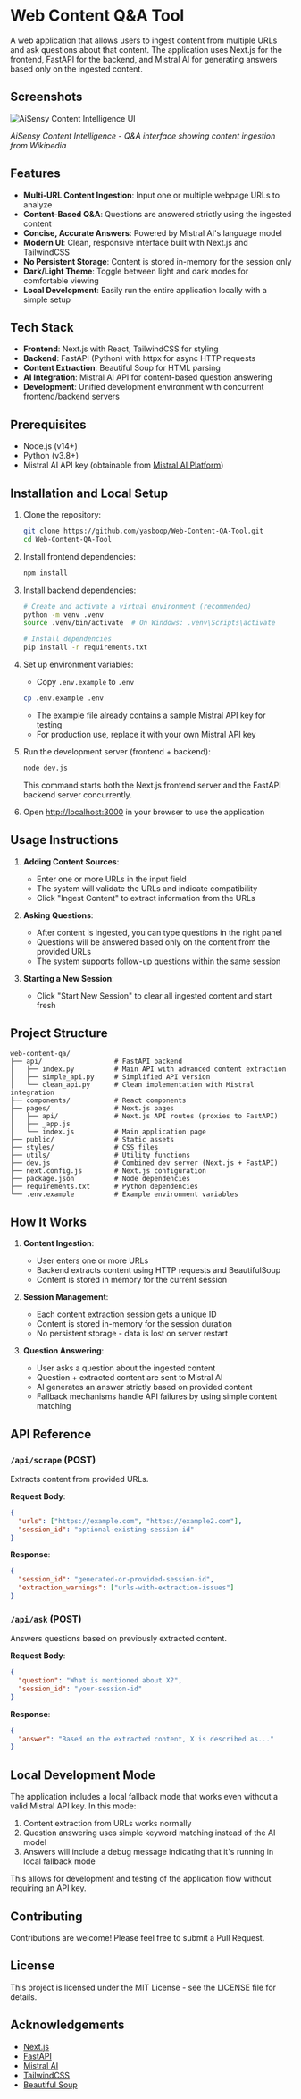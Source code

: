 # Web Content Q&A Tool

A web application that allows users to ingest content from multiple URLs and ask questions about that content. The application uses Next.js for the frontend, FastAPI for the backend, and Mistral AI for generating answers based only on the ingested content.

## Screenshots

![AiSensy Content Intelligence UI](screenshots/screenshot1.png)

*AiSensy Content Intelligence - Q&A interface showing content ingestion from Wikipedia*

## Features

- **Multi-URL Content Ingestion**: Input one or multiple webpage URLs to analyze
- **Content-Based Q&A**: Questions are answered strictly using the ingested content
- **Concise, Accurate Answers**: Powered by Mistral AI's language model
- **Modern UI**: Clean, responsive interface built with Next.js and TailwindCSS
- **No Persistent Storage**: Content is stored in-memory for the session only
- **Dark/Light Theme**: Toggle between light and dark modes for comfortable viewing
- **Local Development**: Easily run the entire application locally with a simple setup

## Tech Stack

- **Frontend**: Next.js with React, TailwindCSS for styling
- **Backend**: FastAPI (Python) with httpx for async HTTP requests
- **Content Extraction**: Beautiful Soup for HTML parsing
- **AI Integration**: Mistral AI API for content-based question answering
- **Development**: Unified development environment with concurrent frontend/backend servers

## Prerequisites

- Node.js (v14+)
- Python (v3.8+)
- Mistral AI API key (obtainable from [Mistral AI Platform](https://console.mistral.ai/))

## Installation and Local Setup

1. Clone the repository:
   ```bash
   git clone https://github.com/yasboop/Web-Content-QA-Tool.git
   cd Web-Content-QA-Tool
   ```

2. Install frontend dependencies:
   ```bash
   npm install
   ```

3. Install backend dependencies:
   ```bash
   # Create and activate a virtual environment (recommended)
   python -m venv .venv
   source .venv/bin/activate  # On Windows: .venv\Scripts\activate

   # Install dependencies
   pip install -r requirements.txt
   ```

4. Set up environment variables:
   - Copy `.env.example` to `.env`
   ```bash
   cp .env.example .env
   ```
   - The example file already contains a sample Mistral API key for testing
   - For production use, replace it with your own Mistral API key

5. Run the development server (frontend + backend):
   ```bash
   node dev.js
   ```
   This command starts both the Next.js frontend server and the FastAPI backend server concurrently.

6. Open [http://localhost:3000](http://localhost:3000) in your browser to use the application

## Usage Instructions

1. **Adding Content Sources**:
   - Enter one or more URLs in the input field
   - The system will validate the URLs and indicate compatibility
   - Click "Ingest Content" to extract information from the URLs

2. **Asking Questions**:
   - After content is ingested, you can type questions in the right panel
   - Questions will be answered based only on the content from the provided URLs
   - The system supports follow-up questions within the same session

3. **Starting a New Session**:
   - Click "Start New Session" to clear all ingested content and start fresh

## Project Structure

```
web-content-qa/
├── api/                  # FastAPI backend
│   ├── index.py          # Main API with advanced content extraction
│   ├── simple_api.py     # Simplified API version
│   └── clean_api.py      # Clean implementation with Mistral integration
├── components/           # React components
├── pages/                # Next.js pages
│   ├── api/              # Next.js API routes (proxies to FastAPI)
│   ├── _app.js          
│   └── index.js          # Main application page
├── public/               # Static assets
├── styles/               # CSS files
├── utils/                # Utility functions
├── dev.js                # Combined dev server (Next.js + FastAPI)
├── next.config.js        # Next.js configuration
├── package.json          # Node dependencies
├── requirements.txt      # Python dependencies
└── .env.example          # Example environment variables
```

## How It Works

1. **Content Ingestion**:
   - User enters one or more URLs
   - Backend extracts content using HTTP requests and BeautifulSoup
   - Content is stored in memory for the current session

2. **Session Management**:
   - Each content extraction session gets a unique ID
   - Content is stored in-memory for the session duration
   - No persistent storage - data is lost on server restart

3. **Question Answering**:
   - User asks a question about the ingested content
   - Question + extracted content are sent to Mistral AI
   - AI generates an answer strictly based on provided content
   - Fallback mechanisms handle API failures by using simple content matching

## API Reference

### `/api/scrape` (POST)
Extracts content from provided URLs.

**Request Body**:
```json
{
  "urls": ["https://example.com", "https://example2.com"],
  "session_id": "optional-existing-session-id"
}
```

**Response**:
```json
{
  "session_id": "generated-or-provided-session-id",
  "extraction_warnings": ["urls-with-extraction-issues"]
}
```

### `/api/ask` (POST)
Answers questions based on previously extracted content.

**Request Body**:
```json
{
  "question": "What is mentioned about X?",
  "session_id": "your-session-id"
}
```

**Response**:
```json
{
  "answer": "Based on the extracted content, X is described as..."
}
```

## Local Development Mode

The application includes a local fallback mode that works even without a valid Mistral API key. In this mode:

1. Content extraction from URLs works normally
2. Question answering uses simple keyword matching instead of the AI model
3. Answers will include a debug message indicating that it's running in local fallback mode

This allows for development and testing of the application flow without requiring an API key.

## Contributing

Contributions are welcome! Please feel free to submit a Pull Request.

## License

This project is licensed under the MIT License - see the LICENSE file for details.

## Acknowledgements

- [Next.js](https://nextjs.org)
- [FastAPI](https://fastapi.tiangolo.com)
- [Mistral AI](https://mistral.ai)
- [TailwindCSS](https://tailwindcss.com)
- [Beautiful Soup](https://www.crummy.com/software/BeautifulSoup/)
